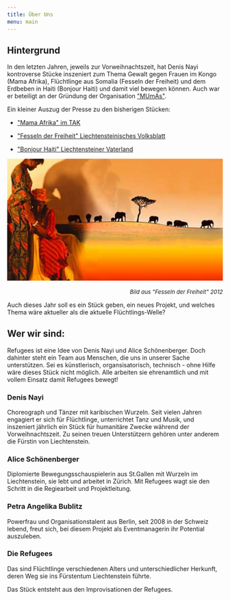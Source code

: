 ```yaml
---
title: Über Uns
menu: main
---
```

## Hintergrund
In den letzten Jahren, jeweils zur Vorweihnachtszeit, hat Denis Nayi kontroverse Stücke inszeniert zum Thema Gewalt gegen Frauen im Kongo (Mama Afrika), Flüchtlinge aus Somalia (Fesseln der Freiheit) und dem Erdbeben in Haiti (Bonjour Haiti) und damit viel bewegen können. Auch war er beteiligt an der Gründung der Organisation ["MUmAs"](http://www.mumas.li/).

Ein kleiner Auszug der Presse zu den bisherigen Stücken: 

* ["Mama Afrika" im TAK](http://www.tak.li/Auffuehrung.aspx?shmid=488&shact=-873150148&shmiid=GpT39Cfr0Mw__eql__)

* ["Fesseln der Freiheit" Liechtensteinisches Volksblatt](http://www.volksblatt.li/nachricht.aspx?id=49659&src=vb)

* ["Bonjour Haiti" Liechtensteiner Vaterland](http://www.vaterland.li/liechtenstein/kultur/Benefiz-Theater-Bonjour-Haiti-im-TAK;art175,90414)

<center><img src="/fesselnderfreiheit.jpg"/></center>
<P ALIGN="RIGHT"><FONT SIZE="2"><i>Bild aus "Fesseln der Freiheit" 2012</i></FONT SIZE="2"></P ALIGN="RIGHT">

Auch dieses Jahr soll es ein Stück geben, ein neues Projekt, und welches Thema wäre aktueller als die aktuelle Flüchtlings-Welle? 


## Wer wir sind: 

Refugees ist eine Idee von Denis Nayi und Alice Schönenberger. Doch dahinter steht ein Team aus Menschen, die uns in unserer Sache unterstützen. Sei es künstlerisch, organsisatorisch, technisch - ohne Hilfe wäre dieses Stück nicht möglich. Alle arbeiten sie ehrenamtlich und mit vollem Einsatz damit Refugees bewegt! 
### Denis Nayi
Choreograph und Tänzer mit karibischen Wurzeln. Seit vielen Jahren engagiert er sich für Flüchtlinge, unterrichtet Tanz und Musik, und inszeniert jährlich ein Stück für humanitäre Zwecke während der Vorweihnachtszeit. Zu seinen treuen Unterstützern gehören unter anderem die Fürstin von Liechtenstein.

### Alice Schönenberger
Diplomierte Bewegungsschauspielerin aus St.Gallen mit Wurzeln im Liechtenstein, sie lebt und arbeitet in Zürich. Mit Refugees wagt sie den Schritt in die Regiearbeit und Projektleitung.

### Petra Angelika Bublitz
Powerfrau und Organisationstalent aus Berlin, seit 2008  in der Schweiz lebend, freut sich, bei diesem Projekt als Eventmanagerin ihr Potential auszuleben. 

### Die Refugees
Das sind Flüchtlinge verschiedenen Alters und unterschiedlicher Herkunft, deren Weg sie ins Fürstentum Liechtenstein führte.

Das Stück entsteht aus den Improvisationen der Refugees. 
